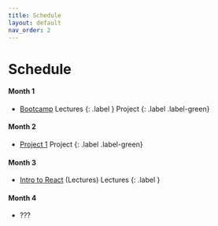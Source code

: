 ```yaml
---
title: Schedule
layout: default
nav_order: 2
---
```


# Schedule

#### Month 1

* [Bootcamp](https://frontendmasters.com/bootcamp/)
Lectures
{: .label }
Project
{: .label .label-green}

#### Month 2

* [Project 1](#project-1)
Project
{: .label .label-green}

#### Month 3

* [Intro to React](https://frontendmasters.com/courses/complete-react-v8/) (Lectures)
Lectures
{: .label }

#### Month 4

* ???
